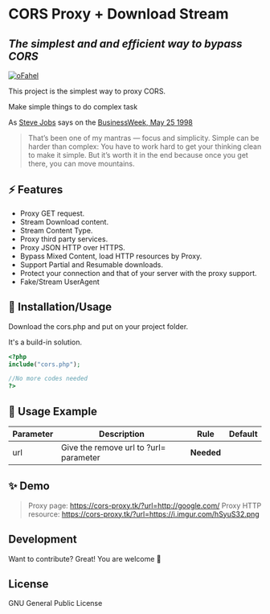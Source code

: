 # CORS Proxy + Download Stream

## _The simplest and and efficient way to bypass CORS_

[![oFahel](https://i.imgur.com/hSyuS32.png)](https://github.com/ofahel/)

This project is the simplest way to proxy CORS.

Make simple things to do complex task

As [Steve Jobs][jobs_wiki] says on the [BusinessWeek, May 25 1998][jobs_quote]

> That’s been one of my mantras — focus and simplicity.
> Simple can be harder than complex:
> You have to work hard to get your thinking clean to make it simple.
> But it’s worth it in the end because once you get there, you can move mountains.

## ⚡ Features

- Proxy GET request.
- Stream Download content.
- Stream Content Type.
- Proxy third party services.
- Proxy JSON HTTP over HTTPS.
- Bypass Mixed Content, load HTTP resources by Proxy.
- Support Partial and Resumable downloads.
- Protect your connection and that of your server with the proxy support.
- Fake/Stream UserAgent

## 🎉 Installation/Usage

Download the cors.php and put on your project folder.

It's a build-in solution.

```php
<?php
include("cors.php");

//No more codes needed
?>
```

## 📄 Usage Example

| Parameter | Description                            | Rule       | Default |
|-----------|----------------------------------------|------------|---------|
| url       | Give the remove url to ?url= parameter | **Needed** |         |

## ✨ Demo
> Proxy page: https://cors-proxy.tk/?url=http://google.com/
> Proxy HTTP resource: https://cors-proxy.tk/?url=https://i.imgur.com/hSyuS32.png

## Development

Want to contribute? Great!
You are welcome 🥳

## License

GNU General Public License

[//]: # "These are reference links used in the body of this note and get stripped out when the markdown processor does its job. Thanks SO - http://stackoverflow.com/questions/4823468/store-comments-in-markdown-syntax"
[jobs_wiki]: https://en.wikipedia.org/wiki/Steve_Jobs
[jobs_quote]: https://www.bloomberg.com/news/articles/1998-05-25/steve-jobs-theres-sanity-returning